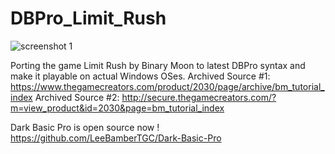 # DBPro_Limit_Rush

![screenshot 1](https://cloud.githubusercontent.com/assets/1466920/13039778/d39d5cd8-d3a3-11e5-9726-b673a2dc23a1.png)

Porting the game Limit Rush by Binary Moon to latest DBPro syntax and make it playable on actual Windows OSes.
Archived Source #1: https://www.thegamecreators.com/product/2030/page/archive/bm_tutorial_index
Archived Source #2: http://secure.thegamecreators.com/?m=view_product&id=2030&page=bm_tutorial_index

Dark Basic Pro is open source now !
https://github.com/LeeBamberTGC/Dark-Basic-Pro


